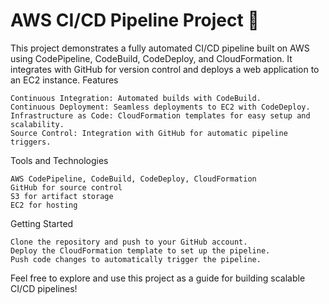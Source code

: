 # AWS CI/CD Pipeline Project 🚀

This project demonstrates a fully automated CI/CD pipeline built on AWS using CodePipeline, CodeBuild, CodeDeploy, and CloudFormation. It integrates with GitHub for version control and deploys a web application to an EC2 instance.
Features

    Continuous Integration: Automated builds with CodeBuild.
    Continuous Deployment: Seamless deployments to EC2 with CodeDeploy.
    Infrastructure as Code: CloudFormation templates for easy setup and scalability.
    Source Control: Integration with GitHub for automatic pipeline triggers.

Tools and Technologies

    AWS CodePipeline, CodeBuild, CodeDeploy, CloudFormation
    GitHub for source control
    S3 for artifact storage
    EC2 for hosting

Getting Started

    Clone the repository and push to your GitHub account.
    Deploy the CloudFormation template to set up the pipeline.
    Push code changes to automatically trigger the pipeline.

Feel free to explore and use this project as a guide for building scalable CI/CD pipelines!
